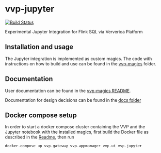 # vvp-jupyter

[![Build Status](https://travis-ci.com/dataArtisans/vvp-jupyter.svg?token=RGozj1rgTPauwuugxzZx&branch=master)](https://travis-ci.com/dataArtisans/vvp-jupyter)

Experimental Jupyter Integration for Flink SQL via Ververica Platform

## Installation and usage

The Jupyter integration is implemented as custom magics. The code with instructions on how to build and use can be found
in the [vvp-magics](vvp-magics) folder.

## Documentation

User documentation can be found in the [vvp-magics README](vvp-magics/README.md).

Documentation for design decisions can be found in the [docs folder](docs/design)

## Docker compose setup

In order to start a docker compose cluster containing the VVP and the Jupyter notebook with the installed magics,
first build the Docker file as described in the [Readme](vvp-magics/README.md), then run

```shell
docker-compose up vvp-gateway vvp-appmanager vvp-ui vvp-jupyter
```
